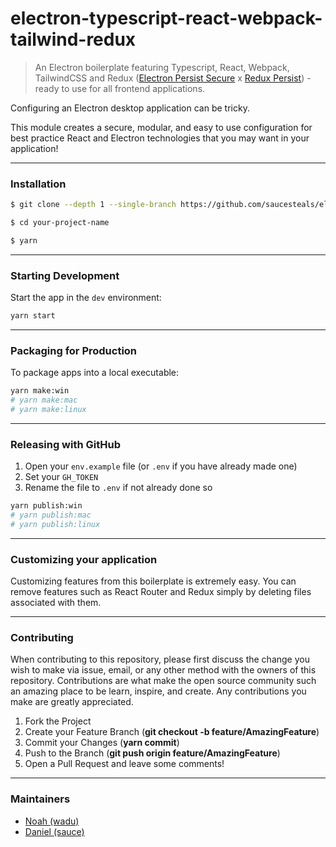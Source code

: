 # electron-typescript-react-webpack-tailwind-redux

>An Electron boilerplate featuring Typescript, React, Webpack, TailwindCSS and Redux ([Electron Persist Secure](https://github.com/saucesteals/electron-persist-secure) x [Redux Persist](https://github.com/rt2zz/redux-persist)) - ready to use for all frontend applications.

Configuring an Electron desktop application can be tricky.

This module creates a secure, modular, and easy to use configuration for best practice React and Electron technologies that you may want in your application!

---

### **Installation**


```sh
$ git clone --depth 1 --single-branch https://github.com/saucesteals/electron-typescript-react-tailwind-redux.git your-project-name

$ cd your-project-name

$ yarn
```

---

### **Starting Development**

Start the app in the `dev` environment:
```sh
yarn start
```

---

### **Packaging for Production**
To package apps into a local executable:
```sh
yarn make:win
# yarn make:mac
# yarn make:linux
```

---

### **Releasing with GitHub**
1. Open your `env.example` file (or `.env` if you have already made one)
2. Set your `GH_TOKEN` 
3. Rename the file to `.env` if not already done so
```sh
yarn publish:win
# yarn publish:mac
# yarn publish:linux
```

---

### **Customizing your application**

Customizing features from this boilerplate is extremely easy. You can remove features such as React Router and Redux simply by deleting files associated with them.

---

### **Contributing**
When contributing to this repository, please first discuss the change you wish to make via issue, email, or any other method with the owners of this repository.
Contributions are what make the open source community such an amazing place to be learn, inspire, and create. Any contributions you make are greatly appreciated.

1. Fork the Project
2. Create your Feature Branch (**git checkout -b feature/AmazingFeature**)
3. Commit your Changes (**yarn commit**)
4. Push to the Branch (**git push origin feature/AmazingFeature**)
5. Open a Pull Request and leave some comments!


---

### **Maintainers**
* [Noah (wadu)](https://github.com/fourwadu/)
* [Daniel (sauce)](https://github.com/saucesteals/)
